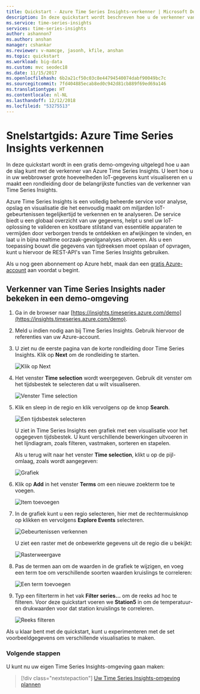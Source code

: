 ```yaml
---
title: Quickstart - Azure Time Series Insights-verkenner | Microsoft Docs
description: In deze quickstart wordt beschreven hoe u de verkenner van Azure Time Series Insights kunt gebruiken in uw webbrowser om grote hoeveelheden IoT-gegevens te visualiseren. In dit artikel worden de belangrijkste functies van de verkenner van Azure Time Series Insights behandeld via een rondleiding in een demo-omgeving.
ms.service: time-series-insights
services: time-series-insights
author: ashannon7
ms.author: anshan
manager: cshankar
ms.reviewer: v-mamcge, jasonh, kfile, anshan
ms.topic: quickstart
ms.workload: big-data
ms.custom: mvc seodec18
ms.date: 11/15/2017
ms.openlocfilehash: 6b2a21cf50c03c8e44794540074dabf90049bc7c
ms.sourcegitcommit: 7fd404885ecab8ed0c942d81cb889f69ed69a146
ms.translationtype: HT
ms.contentlocale: nl-NL
ms.lasthandoff: 12/12/2018
ms.locfileid: "53275513"
---
```

# <a name="quickstart-explore-azure-time-series-insights"></a>Snelstartgids: Azure Time Series Insights verkennen
In deze quickstart wordt in een gratis demo-omgeving uitgelegd hoe u aan de slag kunt met de verkenner van Azure Time Series Insights. U leert hoe u in uw webbrowser grote hoeveelheden IoT-gegevens kunt visualiseren en u maakt een rondleiding door de belangrijkste functies van de verkenner van Time Series Insights. 

Azure Time Series Insights is een volledig beheerde service voor analyse, opslag en visualisatie die het eenvoudig maakt om miljarden IoT-gebeurtenissen tegelijkertijd te verkennen en te analyseren. De service biedt u een globaal overzicht van uw gegevens, helpt u snel uw IoT-oplossing te valideren en kostbare stilstand van essentiële apparaten te vermijden door verborgen trends te ontdekken en afwijkingen te vinden, en laat u in bijna realtime oorzaak-gevolganalyses uitvoeren.  Als u een toepassing bouwt die gegevens van tijdreeksen moet opslaan of opvragen, kunt u hiervoor de REST-API's van Time Series Insights gebruiken.

Als u nog geen abonnement op Azure hebt, maak dan een [gratis Azure-account](https://azure.microsoft.com/free/?ref=microsoft.com&utm_source=microsoft.com&utm_medium=docs&utm_campaign=visualstudio) aan voordat u begint.

## <a name="explore-time-series-insights-explorer-in-a-demo-environment"></a>Verkenner van Time Series Insights nader bekeken in een demo-omgeving

1. Ga in de browser naar [https://insights.timeseries.azure.com/demo](https://insights.timeseries.azure.com/demo). 

2. Meld u indien nodig aan bij Time Series Insights. Gebruik hiervoor de referenties van uw Azure-account. 
 
3. U ziet nu de eerste pagina van de korte rondleiding door Time Series Insights. Klik op **Next** om de rondleiding te starten.

   ![Klik op Next](media/quickstart/quickstart1.png)

4. Het venster **Time selection** wordt weergegeven. Gebruik dit venster om het tijdsbestek te selecteren dat u wilt visualiseren.

   ![Venster Time selection](media/quickstart/quickstart2.png)

5. Klik en sleep in de regio en klik vervolgens op de knop **Search**.
 
   ![Een tijdsbestek selecteren](media/quickstart/quickstart3.png) 

   U ziet in Time Series Insights een grafiek met een visualisatie voor het opgegeven tijdsbestek. U kunt verschillende bewerkingen uitvoeren in het lijndiagram, zoals filteren, vastmaken, sorteren en stapelen. 

   Als u terug wilt naar het venster **Time selection**, klikt u op de pijl-omlaag, zoals wordt aangegeven:

   ![Grafiek](media/quickstart/quickstart4.png)

6. Klik op **Add** in het venster **Terms** om een nieuwe zoekterm toe te voegen.

   ![Item toevoegen](media/quickstart/quickstart5.png)

7. In de grafiek kunt u een regio selecteren, hier met de rechtermuisknop op klikken en vervolgens **Explore Events** selecteren.
 
   ![Gebeurtenissen verkennen](media/quickstart/quickstart6.png)

   U ziet een raster met de onbewerkte gegevens uit de regio die u bekijkt:

   ![Rasterweergave](media/quickstart/quickstart7.png)

8. Pas de termen aan om de waarden in de grafiek te wijzigen, en voeg een term toe om verschillende soorten waarden kruislings te correleren:

   ![Een term toevoegen](media/quickstart/quickstart8.png)

9. Typ een filterterm in het vak **Filter series...** om de reeks ad hoc te filteren. Voor deze quickstart voeren we **Station5** in om de temperatuur- en drukwaarden voor dat station kruislings te correleren.
 
   ![Reeks filteren](media/quickstart/quickstart9.png)

Als u klaar bent met de quickstart, kunt u experimenteren met de set voorbeeldgegevens om verschillende visualisaties te maken. 

### <a name="next-steps"></a>Volgende stappen
U kunt nu uw eigen Time Series Insights-omgeving gaan maken:
> [!div class="nextstepaction"]
> [Uw Time Series Insights-omgeving plannen](time-series-insights-environment-planning.md)
